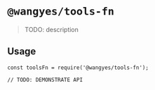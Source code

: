 # `@wangyes/tools-fn`

> TODO: description

## Usage

```
const toolsFn = require('@wangyes/tools-fn');

// TODO: DEMONSTRATE API
```
